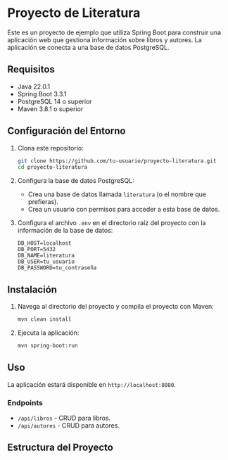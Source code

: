 # Proyecto de Literatura

Este es un proyecto de ejemplo que utiliza Spring Boot para construir una aplicación web que gestiona información sobre libros y autores. La aplicación se conecta a una base de datos PostgreSQL.

## Requisitos

- Java 22.0.1
- Spring Boot 3.3.1
- PostgreSQL 14 o superior
- Maven 3.8.1 o superior

## Configuración del Entorno

1. Clona este repositorio:
    ```bash
    git clone https://github.com/tu-usuario/proyecto-literatura.git
    cd proyecto-literatura
    ```

2. Configura la base de datos PostgreSQL:
    - Crea una base de datos llamada `literatura` (o el nombre que prefieras).
    - Crea un usuario con permisos para acceder a esta base de datos.

3. Configura el archivo `.env` en el directorio raíz del proyecto con la información de la base de datos:
    ```env
    DB_HOST=localhost
    DB_PORT=5432
    DB_NAME=literatura
    DB_USER=tu_usuario
    DB_PASSWORD=tu_contraseña
    ```

## Instalación

1. Navega al directorio del proyecto y compila el proyecto con Maven:
    ```bash
    mvn clean install
    ```

2. Ejecuta la aplicación:
    ```bash
    mvn spring-boot:run
    ```

## Uso

La aplicación estará disponible en `http://localhost:8080`.

### Endpoints

- `/api/libros` - CRUD para libros.
- `/api/autores` - CRUD para autores.

## Estructura del Proyecto

